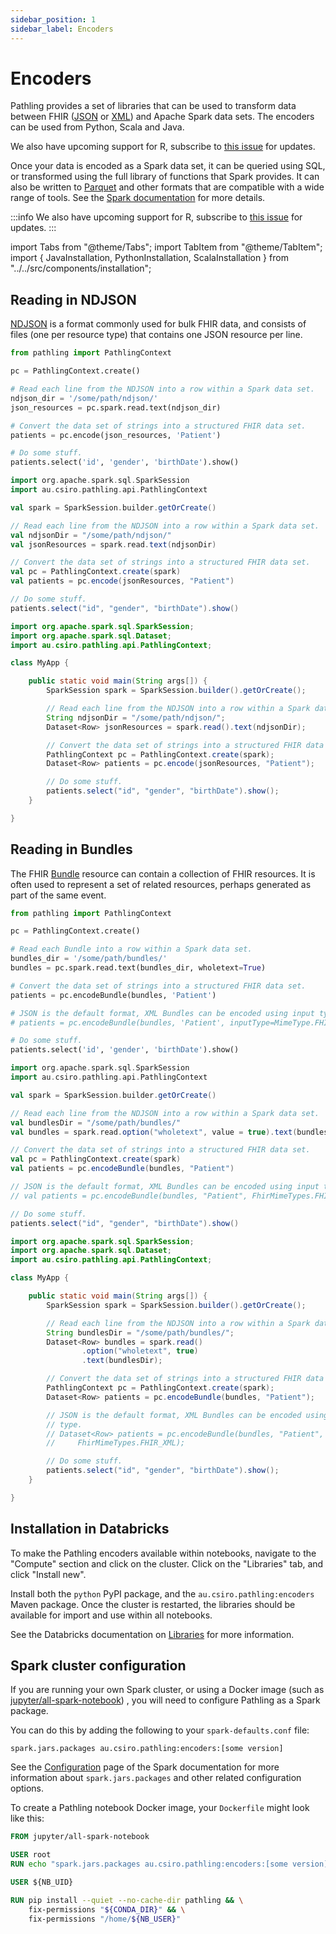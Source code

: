 ```yaml
---
sidebar_position: 1
sidebar_label: Encoders
---
```


# Encoders

Pathling provides a set of libraries that can be used to transform data between
FHIR ([JSON](https://www.hl7.org/fhir/R4/json.html)
or [XML](https://www.hl7.org/fhir/R4/xml.html)) and Apache Spark data sets. The
encoders can be used from Python, Scala and Java.

We also have upcoming support for R, subscribe to
[this issue](https://github.com/aehrc/pathling/issues/193) for updates.

Once your data is encoded as a Spark data set, it can be queried using SQL, or
transformed using the full library of functions that Spark provides. It can also
be written to [Parquet](https://parquet.apache.org/) and other formats that are
compatible with a wide range of tools. See
the [Spark documentation](https://spark.apache.org/docs/latest/) for more
details.

:::info
We also have upcoming support for R, subscribe to
[this issue](https://github.com/aehrc/pathling/issues/193) for updates.
:::

import Tabs from "@theme/Tabs";
import TabItem from "@theme/TabItem";
import {
JavaInstallation,
PythonInstallation,
ScalaInstallation
} from "../../src/components/installation";

## Reading in NDJSON

[NDJSON](http://ndjson.org) is a format commonly used for bulk FHIR data, and
consists of files (one per resource type) that contains one JSON resource per
line.

<!--suppress CheckEmptyScriptTag -->
<Tabs>
<TabItem value="python" label="Python">

<PythonInstallation/>

```python
from pathling import PathlingContext

pc = PathlingContext.create()

# Read each line from the NDJSON into a row within a Spark data set.
ndjson_dir = '/some/path/ndjson/'
json_resources = pc.spark.read.text(ndjson_dir)

# Convert the data set of strings into a structured FHIR data set.
patients = pc.encode(json_resources, 'Patient')

# Do some stuff.
patients.select('id', 'gender', 'birthDate').show()
```

</TabItem>
<TabItem value="scala" label="Scala">

<ScalaInstallation/>

```scala
import org.apache.spark.sql.SparkSession
import au.csiro.pathling.api.PathlingContext

val spark = SparkSession.builder.getOrCreate()

// Read each line from the NDJSON into a row within a Spark data set.
val ndjsonDir = "/some/path/ndjson/"
val jsonResources = spark.read.text(ndjsonDir)

// Convert the data set of strings into a structured FHIR data set.
val pc = PathlingContext.create(spark)
val patients = pc.encode(jsonResources, "Patient")

// Do some stuff.
patients.select("id", "gender", "birthDate").show()
```

</TabItem>
<TabItem value="java" label="Java">

<JavaInstallation/>

```java
import org.apache.spark.sql.SparkSession;
import org.apache.spark.sql.Dataset;
import au.csiro.pathling.api.PathlingContext;

class MyApp {

    public static void main(String args[]) {
        SparkSession spark = SparkSession.builder().getOrCreate();

        // Read each line from the NDJSON into a row within a Spark data set.
        String ndjsonDir = "/some/path/ndjson/";
        Dataset<Row> jsonResources = spark.read().text(ndjsonDir);

        // Convert the data set of strings into a structured FHIR data set.
        PathlingContext pc = PathlingContext.create(spark);
        Dataset<Row> patients = pc.encode(jsonResources, "Patient");

        // Do some stuff.
        patients.select("id", "gender", "birthDate").show();
    }

}
```

</TabItem>
</Tabs>

## Reading in Bundles

The FHIR [Bundle](https://hl7.org/fhir/R4/bundle.html) resource can contain a
collection of FHIR resources. It is often used to represent a set of related
resources, perhaps generated as part of the same event.

<Tabs>
<TabItem value="python" label="Python">

<PythonInstallation/>

```python
from pathling import PathlingContext

pc = PathlingContext.create()

# Read each Bundle into a row within a Spark data set.
bundles_dir = '/some/path/bundles/'
bundles = pc.spark.read.text(bundles_dir, wholetext=True)

# Convert the data set of strings into a structured FHIR data set.
patients = pc.encodeBundle(bundles, 'Patient')

# JSON is the default format, XML Bundles can be encoded using input type.
# patients = pc.encodeBundle(bundles, 'Patient', inputType=MimeType.FHIR_XML)

# Do some stuff.
patients.select('id', 'gender', 'birthDate').show()
```

</TabItem>
<TabItem value="scala" label="Scala">

<ScalaInstallation/>

```scala
import org.apache.spark.sql.SparkSession
import au.csiro.pathling.api.PathlingContext

val spark = SparkSession.builder.getOrCreate()

// Read each line from the NDJSON into a row within a Spark data set.
val bundlesDir = "/some/path/bundles/"
val bundles = spark.read.option("wholetext", value = true).text(bundlesDir)

// Convert the data set of strings into a structured FHIR data set.
val pc = PathlingContext.create(spark)
val patients = pc.encodeBundle(bundles, "Patient")

// JSON is the default format, XML Bundles can be encoded using input type.
// val patients = pc.encodeBundle(bundles, "Patient", FhirMimeTypes.FHIR_XML)

// Do some stuff.
patients.select("id", "gender", "birthDate").show()
```

</TabItem>
<TabItem value="java" label="Java">

<JavaInstallation/>

```java
import org.apache.spark.sql.SparkSession;
import org.apache.spark.sql.Dataset;
import au.csiro.pathling.api.PathlingContext;

class MyApp {

    public static void main(String args[]) {
        SparkSession spark = SparkSession.builder().getOrCreate();

        // Read each line from the NDJSON into a row within a Spark data set.
        String bundlesDir = "/some/path/bundles/";
        Dataset<Row> bundles = spark.read()
                .option("wholetext", true)
                .text(bundlesDir);

        // Convert the data set of strings into a structured FHIR data set.
        PathlingContext pc = PathlingContext.create(spark);
        Dataset<Row> patients = pc.encodeBundle(bundles, "Patient");

        // JSON is the default format, XML Bundles can be encoded using input 
        // type.
        // Dataset<Row> patients = pc.encodeBundle(bundles, "Patient", 
        //     FhirMimeTypes.FHIR_XML);

        // Do some stuff.
        patients.select("id", "gender", "birthDate").show();
    }

}
```

</TabItem>
</Tabs>

## Installation in Databricks

To make the Pathling encoders available within notebooks, navigate to the
"Compute" section and click on the cluster. Click on the "Libraries" tab, and
click "Install new".

Install both the `python` PyPI package, and the `au.csiro.pathling:encoders`
Maven package. Once the cluster is restarted, the libraries should be available
for import and use within all notebooks.

See the Databricks documentation on
[Libraries](https://docs.databricks.com/libraries/index.html) for more
information.

## Spark cluster configuration

If you are running your own Spark cluster, or using a Docker image (such as
[jupyter/all-spark-notebook](https://hub.docker.com/r/jupyter/all-spark-notebook))
,
you will need to configure Pathling as a Spark package.

You can do this by adding the following to your `spark-defaults.conf` file:

```
spark.jars.packages au.csiro.pathling:encoders:[some version]
```

See the [Configuration](https://spark.apache.org/docs/latest/configuration.html)
page of the Spark documentation for more information about `spark.jars.packages`
and other related configuration options.

To create a Pathling notebook Docker image, your `Dockerfile` might look like
this:

```dockerfile
FROM jupyter/all-spark-notebook

USER root
RUN echo "spark.jars.packages au.csiro.pathling:encoders:[some version]" >> /usr/local/spark/conf/spark-defaults.conf

USER ${NB_UID}

RUN pip install --quiet --no-cache-dir pathling && \
    fix-permissions "${CONDA_DIR}" && \
    fix-permissions "/home/${NB_USER}"
```
